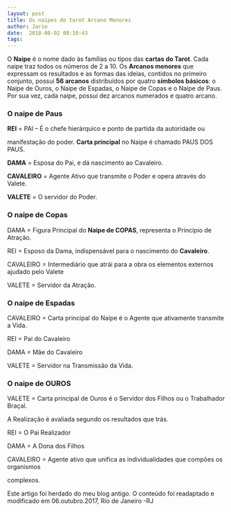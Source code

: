 ```yaml
---
layout: post
title: Os naipes do tarot Arcano Menores
author: Jario
date:  2018-08-02 08:10:43
tags:
---
```

O **Naipe** é o nome dado às famílias ou tipos das **cartas do Tarot**. Cada naipe traz todos os números de 2 a 10. Os **Arcanos menores** que expressam os resultados e as formas das ideias, contidos no primeiro conjunto, possui **56 arcanos** distribuídos por quatro **símbolos básicos**: o Naipe de Ouros, o Naipe de Espadas, o Naipe de Copas e o Naipe de Paus. Por sua vez, cada naipe, possui dez arcanos numerados e quatro arcano.

### O naipe de Paus

**REI** = PAI &#8211; É o chefe hierárquico e ponto de partida da autoridade ou
  
manifestação do poder. **Carta principal** no Naipe é chamado PAUS DOS PAUS.
  
**DAMA** = Esposa do Pai, e dá nascimento ao Cavaleiro.
  
**CAVALEIRO** = Agente Ativo que transmite o Poder e opera através do Valete.
  
**VALETE** = O servidor do Poder.

### O naipe de Copas

DAMA = Figura Principal do **Naipe de COPAS**, representa o Princípio de Atração.
  
REI = Esposo da Dama, indispensável para o nascimento do **Cavaleiro**.
  
CAVALEIRO = Intermediário que atrái para a obra os elementos externos ajudado pelo Valete
  
VALETE = Servidor da Atração.

### O naipe de Espadas

CAVALEIRO = Carta principal do Naipe é o Agente que ativamente transmite a Vida.
  
REI = Pai do Cavaleiro
  
DAMA = Mãe do Cavaleiro
  
VALETE = Servidor na Transmissão da Vida.

### O naipe de OUROS

VALETE = Carta principal de Ouros é o Servidor dos Filhos ou o Trabalhador Braçal.
  
A Realização é avaliada segundo os resultados que trás.
  
REI = O Pai Realizador
  
DAMA = A Dona dos Filhos
  
CAVALEIRO = Agente ativo que unifica as individualidades que compões os organismos
  
complexos.

Este artigo foi herdado do meu blog antigo. O conteúdo foi readaptado e modificado em 06.outubro.2017, Rio de Janeiro -RJ